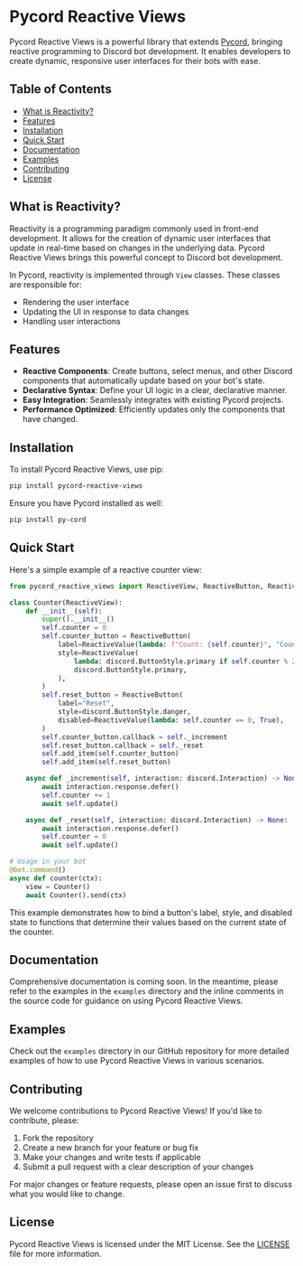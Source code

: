# Pycord Reactive Views

Pycord Reactive Views is a powerful library that extends [Pycord](https://pycord.dev), bringing reactive programming to Discord bot development. It enables developers to create dynamic, responsive user interfaces for their bots with ease.

## Table of Contents
- [What is Reactivity?](#what-is-reactivity)
- [Features](#features)
- [Installation](#installation)
- [Quick Start](#quick-start)
- [Documentation](#documentation)
- [Examples](#examples)
- [Contributing](#contributing)
- [License](#license)

## What is Reactivity?

Reactivity is a programming paradigm commonly used in front-end development. It allows for the creation of dynamic user interfaces that update in real-time based on changes in the underlying data. Pycord Reactive Views brings this powerful concept to Discord bot development.

In Pycord, reactivity is implemented through `View` classes. These classes are responsible for:
- Rendering the user interface
- Updating the UI in response to data changes
- Handling user interactions

## Features

- **Reactive Components**: Create buttons, select menus, and other Discord components that automatically update based on your bot's state.
- **Declarative Syntax**: Define your UI logic in a clear, declarative manner.
- **Easy Integration**: Seamlessly integrates with existing Pycord projects.
- **Performance Optimized**: Efficiently updates only the components that have changed.

## Installation

To install Pycord Reactive Views, use pip:

```bash
pip install pycord-reactive-views
```

Ensure you have Pycord installed as well:

```bash
pip install py-cord
```

## Quick Start

Here's a simple example of a reactive counter view:

```python
from pycord_reactive_views import ReactiveView, ReactiveButton, ReactiveValue

class Counter(ReactiveView):
    def __init__(self):
        super().__init__()
        self.counter = 0
        self.counter_button = ReactiveButton(
            label=ReactiveValue(lambda: f"Count: {self.counter}", "Count: 0"),
            style=ReactiveValue(
                lambda: discord.ButtonStyle.primary if self.counter % 2 == 0 else discord.ButtonStyle.secondary,
                discord.ButtonStyle.primary,
            ),
        )
        self.reset_button = ReactiveButton(
            label="Reset",
            style=discord.ButtonStyle.danger,
            disabled=ReactiveValue(lambda: self.counter == 0, True),
        )
        self.counter_button.callback = self._increment
        self.reset_button.callback = self._reset
        self.add_item(self.counter_button)
        self.add_item(self.reset_button)

    async def _increment(self, interaction: discord.Interaction) -> None:
        await interaction.response.defer()
        self.counter += 1
        await self.update()

    async def _reset(self, interaction: discord.Interaction) -> None:
        await interaction.response.defer()
        self.counter = 0
        await self.update()

# Usage in your bot
@bot.command()
async def counter(ctx):
    view = Counter()
    await Counter().send(ctx)
```

This example demonstrates how to bind a button's label, style, and disabled state to functions that determine their values based on the current state of the counter.

## Documentation

Comprehensive documentation is coming soon. In the meantime, please refer to the examples in the `examples` directory and the inline comments in the source code for guidance on using Pycord Reactive Views.

## Examples

Check out the `examples` directory in our GitHub repository for more detailed examples of how to use Pycord Reactive Views in various scenarios.

## Contributing

We welcome contributions to Pycord Reactive Views! If you'd like to contribute, please:

1. Fork the repository
2. Create a new branch for your feature or bug fix
3. Make your changes and write tests if applicable
4. Submit a pull request with a clear description of your changes

For major changes or feature requests, please open an issue first to discuss what you would like to change.

## License

Pycord Reactive Views is licensed under the MIT License. See the [LICENSE](LICENSE) file for more information.
